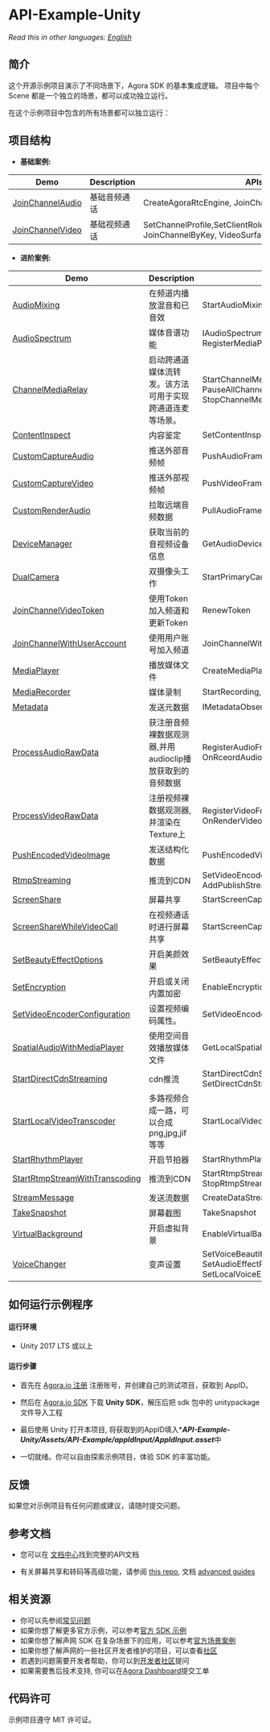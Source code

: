 # API-Example-Unity

*Read this in other languages: [English](README.md)*

## 简介

这个开源示例项目演示了不同场景下，Agora SDK 的基本集成逻辑。 项目中每个 Scene 都是一个独立的场景，都可以成功独立运行。

在这个示例项目中包含的所有场景都可以独立运行：

## 项目结构

* **基础案例:**

| Demo                                                         | Description                                        | APIs                                                         |
| ------------------------------------------------------------ | -------------------------------------------------- | ------------------------------------------------------------ |
| [JoinChannelAudio](https://github.com/AgoraIO-Community/Agora-Unity-RTC-QuickStart-NG/tree/release/4.0.0/API-Example-Unity/Assets/API-Example/Examples/Basic/JoinChannelAudio) | 基础音频通话                      | CreateAgoraRtcEngine, JoinChannelByKey, LeaveChannel                    |
| [JoinChannelVideo](https://github.com/AgoraIO-Community/Agora-Unity-RTC-QuickStart-NG/tree/release/4.0.0/API-Example-Unity/Assets/API-Example/Examples/Basic/JoinChannelVideo) | 基础视频通话 | SetChannelProfile,SetClientRole,EnableVideo,EnableVideo, JoinChannelByKey, VideoSurface |

* **进阶案例:**

| Demo                                                         | Description                                                  | APIs                                                         |
| ------------------------------------------------------------ | ------------------------------------------------------------ | ------------------------------------------------------------ |
| [AudioMixing](https://github.com/AgoraIO-Community/Agora-Unity-RTC-QuickStart-NG/tree/release/4.0.0/API-Example-Unity/Assets/API-Example/Examples/Advanced/AudioMixing) | 在频道内播放混音和已音效             | StartAudioMixing, PlayEffect                                 |
| [AudioSpectrum](https://github.com/AgoraIO-Community/Agora-Unity-RTC-QuickStart-NG/tree/release/4.0.0/API-Example-Unity/Assets/API-Example/Examples/Advanced/AudioSpectrum) | 媒体音谱功能             | IAudioSpectrumObserver, RegisterMediaPlayerAudioSpectrumObserver                                 |
| [ChannelMediaRelay](https://github.com/AgoraIO-Community/Agora-Unity-RTC-QuickStart-NG/tree/release/4.0.0/API-Example-Unity/Assets/API-Example/Examples/Advanced/ChannelMediaRelay) | 启动跨通道媒体流转发。该方法可用于实现跨通道连麦等场景。            | StartChannelMediaRelay, UpdateChannelMediaRelay, PauseAllChannelMediaRelay, ResumeAllChannelMediaRelay, StopChannelMediaRelay                      |
| [ContentInspect](https://github.com/AgoraIO-Community/Agora-Unity-RTC-QuickStart-NG/tree/release/4.0.0/API-Example-Unity/Assets/API-Example/Examples/Advanced/ContentInspect) | 内容鉴定 | SetContentInspect |
| [CustomCaptureAudio](https://github.com/AgoraIO-Community/Agora-Unity-RTC-QuickStart-NG/tree/release/4.0.0/API-Example-Unity/Assets/API-Example/Examples/Advanced/CustomCaptureAudio) | 推送外部音频帧     | PushAudioFrame                                               |
| [CustomCaptureVideo](https://github.com/AgoraIO-Community/Agora-Unity-RTC-QuickStart-NG/tree/release/4.0.0/API-Example-Unity/Assets/API-Example/Examples/Advanced/CustomCaptureVideo) | 推送外部视频帧     | PushVideoFrame                                               |
| [CustomRenderAudio](https://github.com/AgoraIO-Community/Agora-Unity-RTC-QuickStart-NG/tree/release/4.0.0/API-Example-Unity/Assets/API-Example/Examples/Advanced/CustomRenderAudio) |  拉取远端音频数据 | PullAudioFrame                                               |
| [DeviceManager](https://github.com/AgoraIO-Community/Agora-Unity-RTC-QuickStart-NG/tree/release/4.0.0/API-Example-Unity/Assets/API-Example/Examples/Advanced/DeviceManager) | 获取当前的音视频设备信息      | GetAudioDeviceManager, GetVideoDeviceManager |
| [DualCamera](https://github.com/AgoraIO-Community/Agora-Unity-RTC-QuickStart-NG/tree/release/4.0.0/API-Example-Unity/Assets/API-Example/Examples/Advanced/DualCamera) | 双摄像头工作  | StartPrimaryCameraCapture, StartSecondaryCameraCapture |
| [JoinChannelVideoToken](https://github.com/AgoraIO-Community/Agora-Unity-RTC-QuickStart-NG/tree/release/4.0.0/API-Example-Unity/Assets/API-Example/Examples/Advanced/JoinChannelVideoToken) | 使用Token加入频道和更新Token                    | RenewToken                                                   |
| [JoinChannelWithUserAccount](https://github.com/AgoraIO-Community/Agora-Unity-RTC-QuickStart-NG/tree/release/4.0.0/API-Example-Unity/Assets/API-Example/Examples/Advanced/JoinChannelWithUserAccount) | 使用用户账号加入频道                  | JoinChannelWithUserAccount,   GetUserInfoByUserAccount                                                 |
| [MediaPlayer](https://github.com/AgoraIO-Community/Agora-Unity-RTC-QuickStart-NG/tree/release/4.0.0/API-Example-Unity/Assets/API-Example/Examples/Advanced/MediaPlayer) | 播放媒体文件                  | CreateMediaPlayer,  Play, Stop                                               |
| [MediaRecorder](https://github.com/AgoraIO-Community/Agora-Unity-RTC-QuickStart-NG/tree/release/4.0.0/API-Example-Unity/Assets/API-Example/Examples/Advanced/MediaRecorder) | 媒体录制                  | StartRecording,  StopRecording,                                                |
| [Metadata](https://github.com/AgoraIO-Community/Agora-Unity-RTC-QuickStart-NG/tree/release/4.0.0/API-Example-Unity/Assets/API-Example/Examples/Advanced/Metadata) | 发送元数据                  | IMetadataObserver                                                |
| [ProcessAudioRawData](https://github.com/AgoraIO-Community/Agora-Unity-RTC-QuickStart-NG/tree/release/4.0.0/API-Example-Unity/Assets/API-Example/Examples/Advanced/ProcessAudioRawData) | 获注册音频裸数据观测器,并用audioclip播放获取到的音频数据                       | RegisterAudioFrameObserver, OnPlaybackAudioFrame, OnRceordAudioFrame |
| [ProcessVideoRawData](https://github.com/AgoraIO-Community/Agora-Unity-RTC-QuickStart-NG/tree/release/4.0.0/API-Example-Unity/Assets/API-Example/Examples/Advanced/ProcessVideoRawData) | 注册视频裸数据观测器,并渲染在Texture上                       | RegisterVideoFrameObserver, OnCaptureVideoFrame, OnRenderVideoFrame |
| [PushEncodedVideoImage](https://github.com/AgoraIO-Community/Agora-Unity-RTC-QuickStart-NG/tree/release/4.0.0/API-Example-Unity/Assets/API-Example/Examples/Advanced/PushEncodedVideoImage) | 发送结构化数据 | PushEncodedVideoImage |
| [RtmpStreaming](https://github.com/AgoraIO-Community/Agora-Unity-RTC-QuickStart-NG/tree/release/4.0.0/API-Example-Unity/Assets/API-Example/Examples/Advanced/RtmpStreaming) | 推流到CDN                           | SetVideoEncoderConfiguration, SetLiveTranscoding, AddPublishStreamUrl, RemovePublishStreamUrl |
| [ScreenShare](https://github.com/AgoraIO-Community/Agora-Unity-RTC-QuickStart-NG/tree/release/4.0.0/API-Example-Unity/Assets/API-Example/Examples/Advanced/ScreenShare) | 屏幕共享            | StartScreenCaptureByWindowId, StartScreenCaptureByDisplayId                       |
| [ScreenShareWhileVideoCall](https://github.com/AgoraIO-Community/Agora-Unity-RTC-QuickStart-NG/tree/release/4.0.0/API-Example-Unity/Assets/API-Example/Examples/Advanced/ScreenShareWhileVideoCall) | 在视频通话时进行屏幕共享            | StartScreenCaptureByWindowId, StartScreenCaptureByDisplayId                       |
| [SetBeautyEffectOptions](https://github.com/AgoraIO-Community/Agora-Unity-RTC-QuickStart-NG/tree/release/4.0.0/API-Example-Unity/Assets/API-Example/Examples/Advanced/SetBeautyEffectOptions) | 开启美颜效果            | SetBeautyEffectOptions                   |
| [SetEncryption](https://github.com/AgoraIO-Community/Agora-Unity-RTC-QuickStart-NG/tree/release/4.0.0/API-Example-Unity/Assets/API-Example/Examples/Advanced/SetEncryption) | 开启或关闭内置加密                                | EnableEncryption                                             |
| [SetVideoEncoderConfiguration](https://github.com/AgoraIO-Community/Agora-Unity-RTC-QuickStart-NG/tree/release/4.0.0/API-Example-Unity/Assets/API-Example/Examples/Advanced/SetVideoEncoderConfiguration) | 设置视频编码属性。           | SetVideoEncoderConfiguration                                 |
| [SpatialAudioWithMediaPlayer](https://github.com/AgoraIO-Community/Agora-Unity-RTC-QuickStart-NG/tree/release/4.0.0/API-Example-Unity/Assets/API-Example/Examples/Advanced/SpatialAudioWithMediaPlayer) | 使用空间音效播放媒体文件        | GetLocalSpatialAudioEngine, UpdateRemotePositionEx                                 |
| [StartDirectCdnStreaming](https://github.com/AgoraIO-Community/Agora-Unity-RTC-QuickStart-NG/tree/release/4.0.0/API-Example-Unity/Assets/API-Example/Examples/Advanced/StartDirectCdnStreaming) | cdn推流        | StartDirectCdnStreaming, SetDirectCdnStreamingVideoConfiguration, StopDirectCdnStreaming                               |
| [StartLocalVideoTranscoder](https://github.com/AgoraIO-Community/Agora-Unity-RTC-QuickStart-NG/tree/release/4.0.0/API-Example-Unity/Assets/API-Example/Examples/Advanced/StartLocalVideoTranscoder) | 多路视频合成一路，可以合成png,jpg,jif等等         | StartLocalVideoTranscoder                        |
| [StartRhythmPlayer](https://github.com/AgoraIO-Community/Agora-Unity-RTC-QuickStart-NG/tree/release/4.0.0/API-Example-Unity/Assets/API-Example/Examples/Advanced/StartRhythmPlayer) | 开启节拍器        | StartRhythmPlayer                        |
| [StartRtmpStreamWithTranscoding](https://github.com/AgoraIO-Community/Agora-Unity-RTC-QuickStart-NG/tree/release/4.0.0/API-Example-Unity/Assets/API-Example/Examples/Advanced/StartRtmpStreamWithTranscoding) | 推流到CDN        | StartRtmpStreamWithTranscoding, UpdateRtmpTranscoding, StopRtmpStream                        |
| [StreamMessage](https://github.com/AgoraIO-Community/Agora-Unity-RTC-QuickStart-NG/tree/release/4.0.0/API-Example-Unity/Assets/API-Example/Examples/Advanced/StreamMessage) | 发送流数据        | CreateDataStream, SendStreamMessage                        |
| [TakeSnapshot](https://github.com/AgoraIO-Community/Agora-Unity-RTC-QuickStart-NG/tree/release/4.0.0/API-Example-Unity/Assets/API-Example/Examples/Advanced/TakeSnapshot) | 屏幕截图      | TakeSnapshot                        |
| [VirtualBackground](https://github.com/AgoraIO-Community/Agora-Unity-RTC-QuickStart-NG/tree/release/4.0.0/API-Example-Unity/Assets/API-Example/Examples/Advanced/VirtualBackground) | 开启虚拟背景   | EnableVirtualBackground                 |
| [VoiceChanger](https://github.com/AgoraIO-Community/Agora-Unity-RTC-QuickStart-NG/tree/release/4.0.0/API-Example-Unity/Assets/API-Example/Examples/Advanced/VoiceChanger) | 变声设置   | SetVoiceBeautifierPreset, SetAudioEffectPreset,SetVoiceConversionPreset,SetLocalVoicePitch, SetLocalVoiceEqualization,   SetLocalVoiceReverb                  |



## 如何运行示例程序

#### 运行环境

* Unity 2017 LTS 或以上

#### 运行步骤

* 首先在 [Agora.io 注册](https://dashboard.agora.io/cn/signup/) 注册账号，并创建自己的测试项目，获取到 AppID。

* 然后在 [Agora.io SDK](https://docs.agora.io/cn/Agora%20Platform/downloads) 下载 **Unity SDK**，解压后把 sdk 包中的 unitypackage文件导入工程

* 最后使用 Unity 打开本项目, 将获取到的AppID填入******API-Example-Unity/Assets/API-Example/appIdInput/AppIdInput.asset*****中

* 一切就绪。你可以自由探索示例项目，体验 SDK 的丰富功能。



## 反馈

如果您对示例项目有任何问题或建议，请随时提交问题。

## 参考文档

- 您可以在 [文档中心](https://docs.agora.io/cn/Video/API%20Reference/unity/index.html)找到完整的API文档

- 有关屏幕共享和转码等高级功能，请参阅 [this repo](https://bit.ly/2RRP5tK), 文档 [advanced guides](https://docs.agora.io/en/Interactive%20Broadcast/media_relay_unity?platform=Unity) 

## 相关资源

- 你可以先参阅[常见问题](https://docs.agora.io/cn/faq)
- 如果你想了解更多官方示例，可以参考[官方 SDK 示例](https://github.com/AgoraIO)
- 如果你想了解声网 SDK 在复杂场景下的应用，可以参考[官方场景案例](https://github.com/AgoraIO-usecase)
- 如果你想了解声网的一些社区开发者维护的项目，可以查看[社区](https://github.com/AgoraIO-Community)
- 若遇到问题需要开发者帮助，你可以到[开发者社区](https://rtcdeveloper.com/)提问
- 如果需要售后技术支持, 你可以在[Agora Dashboard](https://dashboard.agora.io/)提交工单

## 代码许可

示例项目遵守 MIT 许可证。
